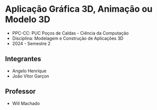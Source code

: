 # Aplicação Gráfica 3D, Animação ou Modelo 3D

- PPC-CC: PUC Poços de Caldas - Ciência da Computação
- Disciplina: Modelagem e Construção de Aplicações 3D
- 2024 - Semestre 2

## Integrantes

- Angelo Henrique
- João Vitor Garçon

## Professor

- Will Machado



